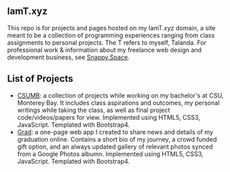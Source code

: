 ## IamT.xyz

This repo is for projects and pages hosted on my IamT.xyz domain, a site meant to be a collection of programming experiences ranging from class assignments to personal projects. The T refers to myself, Talanda. For professional work & information about my freelance web design and development business, see [Snappy.Space](https://snappy.space).

## List of Projects

* [CSUMB](https://iamt.xyz/csumb/): a collection of projects while working on my bachelor's at CSU, Monterey Bay. It includes class aspirations and outcomes, my personal writings while taking the class, as well as final project code/videos/papers for view. Implemented using HTML5, CSS3, JavaScript. Templated with Bootstrap4.
* [Grad](https://iamt.xyz/grad/): a one-page web app I created to share news and details of my graduation online. Contains a short bio of my journey, a crowd funded gift option, and an always updated gallery of relevant photos synced from a Google Photos albumn. Implemented using HTML5, CSS3, JavaScript. Templated with Bootstrap4.

